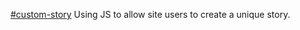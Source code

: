 [#custom-story](https://gracemarsh.github.io/custom-story/)
 Using JS to allow site users to create a unique story.

